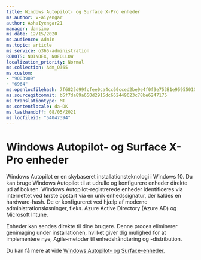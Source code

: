 ```yaml
---
title: Windows Autopilot- og Surface X-Pro enheder
ms.author: v-aiyengar
author: AshaIyengar21
manager: dansimp
ms.date: 12/15/2020
ms.audience: Admin
ms.topic: article
ms.service: o365-administration
ROBOTS: NOINDEX, NOFOLLOW
localization_priority: Normal
ms.collection: Adm_O365
ms.custom:
- "9003909"
- "6964"
ms.openlocfilehash: 7f6825d99fcfee0ca4cc60cced2be9e4f0f9e75381e9595501072eb7dfad1698
ms.sourcegitcommit: b5f7da89a650d2915dc652449623c78be6247175
ms.translationtype: MT
ms.contentlocale: da-DK
ms.lasthandoff: 08/05/2021
ms.locfileid: "54047394"
---
```

# <a name="windows-autopilot-and-surface-x-pro-devices"></a>Windows Autopilot- og Surface X-Pro enheder

Windows Autopilot er en skybaseret installationsteknologi i Windows 10. Du kan bruge Windows Autopilot til at udrulle og konfigurere enheder direkte ud af boksen. Windows Autopilot-registrerede enheder identificeres via internettet ved første opstart via en unik enhedssignatur, der kaldes en hardware-hash. De er konfigureret ved hjælp af moderne administrationsløsninger, f.eks. Azure Active Directory (Azure AD) og Microsoft Intune.

Enheder kan sendes direkte til dine brugere. Denne proces eliminerer genimaging under installationen, hvilket giver dig mulighed for at implementere nye, Agile-metoder til enhedshåndtering og -distribution.

Du kan få mere at vide [Windows Autopilot- og Surface-enheder.](https://go.microsoft.com/fwlink/?linkid=2135712)
